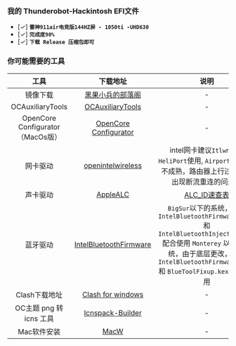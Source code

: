### **我的 Thunderobot-Hackintosh EFI文件**
- [✓]  **`雷神911air电竞版144HZ屏 - 1050ti -UHD630`**   
- [✓] **`完成度90%`** 
- [✓] **`下载 Release 压缩包即可`** 


### **你可能需要的工具**
| 工具  | 下载地址 | 说明 |
|:-----------:|:-----------:|:--:|
|   镜像下载  |   [黑果小兵的部落阁](https://blog.daliansky.net/)   | -  |
|   OCAuxiliaryTools  |  [OCAuxiliaryTools](https://github.com/ic005k/OCAuxiliaryTools)    | -   |
|   OpenCore Configurator（MacOs版）  |  [OpenCore Configurator](https://macoshome.com/hackintosh/htools/2100.html#Down)    |  -  |
|  网卡驱动   |   [openintelwireless](https://github.com/OpenIntelWireless/itlwm)   |   intel网卡建议`Itlwn`配合`HeliPort`使用, `AirportItlwm`暂不成熟，路由器上行过大容易出现断流重连的问题。|
|   声卡驱动  |  [AppleALC](https://github.com/acidanthera/AppleALC)    | [ALC_ID速查表](https://www.bilibili.com/read/cv13613833/)   |
|   蓝牙驱动  |  [IntelBluetoothFirmware](https://github.com/OpenIntelWireless/IntelBluetoothFirmware)| `BigSur`以下的系统，建议 `IntelBluetoothFirmware.kext` 和 `IntelBluetoothInjector.kext` 配合使用 `Monterey` 以上的系统，由于底层更改，建议`IntelBluetoothFirmware.kext` 和 `BlueToolFixup.kext` 配合使用 |
|  Clash下载地址   |   [Clash for windows](https://github.com/Fndroid/clash_for_windows_pkg)   |  -  |
|   OC主题 png 转 icns 工具  |    [Icnspack-Builder](https://github.com/chris1111/Icnspack-Builder)  |  -  |
| Mac软件安装 | [MacW](https://www.macw.com/) | - |
